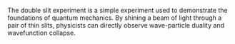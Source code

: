 The double slit experiment is a simple experiment used to demonstrate the foundations of quantum mechanics. By shining a beam of light through a pair of thin slits, physicists can directly observe wave-particle duality and wavefunction collapse.